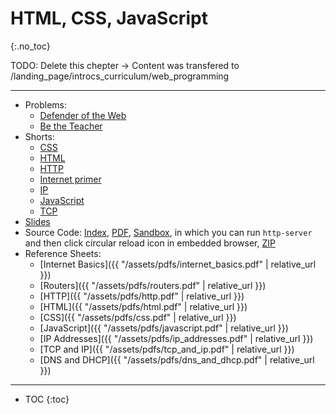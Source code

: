 # HTML, CSS, JavaScript
{:.no_toc}

TODO: Delete this chepter -> Content was transfered to /landing_page/introcs_curriculum/web_programming

***

* Problems:
  * [Defender of the Web](https://docs.cs50.net/2019/ap/problems/defender/defender.html)
  * [Be the Teacher](https://docs.cs50.net/2019/ap/problems/teacher/teacher.html)
* Shorts:
  * [CSS](https://www.youtube.com/watch?v=Ub3FKU21ubk)
  * [HTML](https://www.youtube.com/watch?v=YK78KhMf7bs)
  * [HTTP](https://www.youtube.com/watch?v=4axL8Gfw2nI)
  * [Internet primer](https://www.youtube.com/watch?v=04GztBlVo_s)
  * [IP](https://www.youtube.com/watch?v=A1g9SokDJSU)
  * [JavaScript](https://www.youtube.com/watch?v=Z93IaNfavZw)
  * [TCP](https://www.youtube.com/watch?v=GP7uvI_6uas)
* [Slides](https://cdn.cs50.net/2018/fall/lectures/5/lecture5.pdf)
* Source Code: [Index](https://cdn.cs50.net/2018/fall/lectures/5/src5/), [PDF](https://cdn.cs50.net/2018/fall/lectures/5/src5.pdf), [Sandbox](https://sandbox.cs50.io/b0df4352-0dac-4722-bfc7-fe58e4c91bf5), in which you can run `http-server` and then click circular reload icon in embedded browser, [ZIP](https://cdn.cs50.net/2018/fall/lectures/5/src5.zip)
* Reference Sheets:
  * [Internet Basics]({{ "/assets/pdfs/internet_basics.pdf" | relative_url }})
  * [Routers]({{ "/assets/pdfs/routers.pdf" | relative_url }})
  * [HTTP]({{ "/assets/pdfs/http.pdf" | relative_url }})
  * [HTML]({{ "/assets/pdfs/html.pdf" | relative_url }})
  * [CSS]({{ "/assets/pdfs/css.pdf" | relative_url }})
  * [JavaScript]({{ "/assets/pdfs/javascript.pdf" | relative_url }})
  * [IP Addresses]({{ "/assets/pdfs/ip_addresses.pdf" | relative_url }})
  * [TCP and IP]({{ "/assets/pdfs/tcp_and_ip.pdf" | relative_url }})
  * [DNS and DHCP]({{ "/assets/pdfs/dns_and_dhcp.pdf" | relative_url }})

***

* TOC
{:toc}
